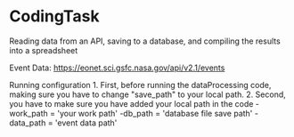 # CodingTask


Reading data from an API, saving to a database, and compiling the results into a spreadsheet

Event Data: https://eonet.sci.gsfc.nasa.gov/api/v2.1/events

Running configuration
    1. First, before running the dataProcessing code, making sure you have to change "save_path" to your local path.
    2. Second, you have to make sure you have added your local path in the code
        -work_path = 'your work path'
        -db_path = 'database file save path'
        -data_path = 'event data path'